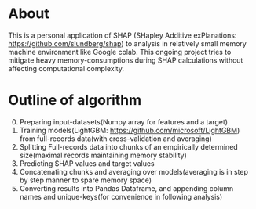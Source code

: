 # About
This is a personal application of SHAP (SHapley Additive exPlanations: https://github.com/slundberg/shap) to analysis in relatively small memory machine environment like Google colab. This ongoing project tries to mitigate heavy memory-consumptions during SHAP calculations without affecting computational complexity.
# Outline of algorithm
0. Preparing input-datasets(Numpy array for features and a target)  
1. Training models(LightGBM: https://github.com/microsoft/LightGBM) from full-records data(with cross-validation and averaging)  
2. Splitting Full-records data into chunks of an empirically determined size(maximal records maintaining memory stability)  
3. Predicting SHAP values and target values  
4. Concatenating chunks and averaging over models(averaging is in step by step manner to spare memory space)  
5. Converting results into Pandas Dataframe, and appending column names and unique-keys(for convenience in following analysis)  
